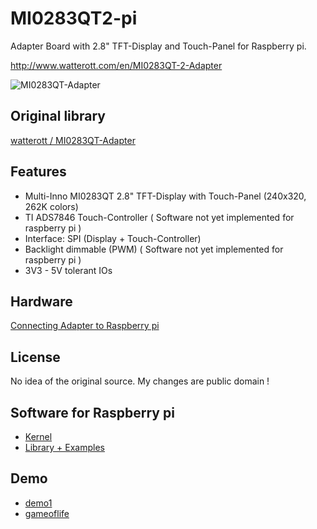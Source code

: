 MI0283QT2-pi
============

Adapter Board with 2.8" TFT-Display and Touch-Panel for Raspberry pi.

<http://www.watterott.com/en/MI0283QT-2-Adapter>

![MI0283QT-Adapter](http://www.gallot.be/wp-content/uploads/2012/07/2012-07-05-19.48.23.jpg)

## Original library
[watterott / MI0283QT-Adapter](https://github.com/watterott/MI0283QT-Adapter/blob/master/README.md)

## Features 
 * Multi-Inno MI0283QT 2.8" TFT-Display with Touch-Panel (240x320, 262K colors)
 * TI ADS7846 Touch-Controller ( Software not yet implemented for raspberry pi )
 * Interface: SPI (Display + Touch-Controller)
 * Backlight dimmable (PWM) ( Software not yet implemented for raspberry pi )
 * 3V3 - 5V tolerant IOs

## Hardware
[Connecting Adapter to Raspberry pi](http://www.gallot.be/wp-content/uploads/2012/07/MI0283QT-2-to-raspberry-pi.png)

## License
No idea of the original source. My changes are public domain !

## Software for Raspberry pi
 * [Kernel](http://www.bootc.net/projects/raspberry-pi-kernel/)
 * [Library + Examples](https://github.com/dgallot/MI0283QT2-pi)

## Demo
 
 * [demo1](https://docs.google.com/open?id=0B__s2SCdP1IFZ2g5aFJxdVdZcHc)
 * [gameoflife](ihttps://docs.google.com/open?id=0B__s2SCdP1IFa1dTa2hnX0VReHc)

 
